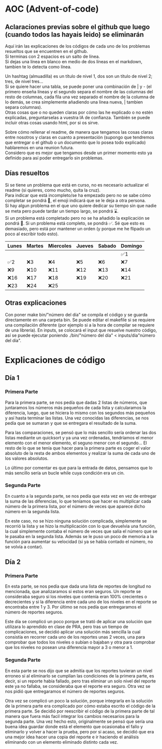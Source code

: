 # AOC (Advent-of-code)
## Aclaraciones previas sobre el github que luego (cuando todos las hayais leido) se eliminarán
Aquí irán las explicaciones de los códigos de cada uno de los problemas resueltos que se encuentren en el github.  
Si terminas con 2 espacios es un salto de línea.  
Si dejas una línea en blanco en medio de dos líneas en el markdown, tambien te lo detecta como línea.

Un hashtag (almuadilla) es un título de nivel 1, dos son un título de nivel 2; tres, de nivel tres...  
Si se quiere hacer una tabla, se puede poner una combinación de | y - (el primero enseña líneas y el segundo separa el nombre de las columnas del resto de columnas, cada fila una vez separado el nombre de la columna de lo demás, se crea simplemente añadiendo una línea nueva, | tambien separa columnas).  
Otras cosas que o no queden claras por cómo las he explicado o no estén explicadas, preguntarselas a vuestra IA de confianza.
También se puede incluir otras cosas usando html, por si os sirve.  

Sobre cómo rellenar el readme, de manera que tengamos las cosas claras entre nosotros y claras en cuanto a presentación (supongo que tendremos que entregar o el github o un documento que lo posea todo explicado) hablaremos en una reunion futura.  
Considero que es mejor que tengamos desde un primer momento esto ya definido para así poder entregarlo sin problemas.

## Días resueltos 
Si se tiene un problema que está en curso, no es necesario actualizar el readme (si quieres, como mucho, quita la cruz).  
Para indicar que está incompleto/se ha empezado pero no se sabe cómo completar se pondrá 📝, el emoji indicará que se le deja a otra persona.  
Si hay algun problema en el que uno quiere dedicar su tiempo sin que nadie se meta pero puede tardar un tiempo largo, se pondrá ⌛.  
Si un problema está completado pero no se ha añadido la explicación se pondrá 🔄.
Si un problema está completo, se pondrá ✅.
Sé que esto es demasiado, pero está por mantener un orden (y porque me he flipado un poco al escribir todo esto).

|Lunes|Martes|Miercoles|Jueves|Sabado|Domingo|
|-----|------|---------|------|------|-------|
||||||✅1|
|✅2|❌3|❌4|❌5|❌6|❌7|❌8|
|❌9|❌10|❌11|❌12|❌13|❌14|❌15|
|❌16|❌17|❌18|❌19|❌20|❌21|❌22|
|❌23|❌24|❌25|||||

## Otras explicaciones
Con poner make bin/"número del día" se compila el código y se guarda directamente en una carpeta bin. Se puede editar el makefile si se requiere una compilación diferente (por ejemplo si a la hora de compilar se requiere de una librería). En inputs, se colocará el input que resuelve nuestro código, así se puede ejecutar poniendo ./bin/"número del día" < inputs/dia"número del día".

# Explicaciones de código
## Día 1
### Primera Parte
Para la primera parte, se nos pedía que dadas 2 listas de números, que juntaramos los números más pequeños de cada lista y calcularamos la diferencia, luego, que se hiciera lo mismo con los segundos más pequeños y así hasta terminar las listas. Una vez conocidas las diferencias, se nos pedía que se sumaran y que se entregara el resultado de la suma.

Para las comparaciones, se pensó que lo más sencillo sería ordenar las dos listas mediante un quicksort y ya una vez ordenadas, tendríamos el menor elemento con el menor elemento, el seguno menor con el segundo... El resto de lo que se tenía que hacer para la primera parte es coger el valor absoluto de la resta de ambos elementos y realizar la suma de cada uno de los valores absolutos.

Lo último por comentar es que para la entrada de datos, pensamos que lo más sencillo sería un bucle while cuya condición era un cin.

### Segunda Parte
En cuanto a la segunda parte, se nos pedía que esta vez en vez de entregar la suma de las diferencias, lo que teníamos que hacer es multiplicar cada número de la primera lista, por el número de veces que aparece dicho número en la segunda lista.

En este caso, no se hizo ninguna solución complicada, símplemente se recorrió la lista y se hizo la multiplicación con lo que devuelvia una función, la cual simplemente contaba el número de veces que salía el número que se le pasaba en la segunda lista. Además se le puso un poco de memoria a la función para aumentar su velocidad (si ya se había contado el número, no se volvía a contar).

## Día 2
### Primera Parte
En esta parte, se nos pedía que dada una lista de reportes de longitud no mencionada, que analizaramos si estos eran seguros. Un reporte se consideraba seguro si los niveles que contenía eran 100% crecientes o decrecientes y si la diferencia entre cada uno de los niveles en el reporte se encontraba entre 1 y 3. Por último se nos pedía que entregaramos el número de reportes seguros.

Este día se complicó un poco porque se trató de aplicar una solución que utilizara lo aprendido en clase de PRA, pero tras un tiempo de complicaciones, se decidió aplicar una solución más sencilla la cual consistía en recorrer cada uno de los reportes unas 2 veces, una para comprobar que todos los niveles o subían o bajaban y otra para comprobar que los niveles no posean una diferencia mayor a 3 o menor a 1.

### Segunda Parte
En esta parte se nos dijo que se admitía que los reportes tuvieran un nivel erroneo si al eliminarlo se cumplían las condiciones de la primera parte, es decir, si un reporte había fallado, pero tras eliminar un solo nivel del reporte este ya no fallaba, se consideraba que el reporte era seguro. Otra vez se nos pidió que entregaramos el número de reportes seguros.

Otra vez se complicó un poco la solución, porque integrarla en la solución de la primera parte era complicado por cómo estaba escrito el código de la primera parte. Se decidió por reescribir el código de la primera parte de tal manera que fuera más facil integrar los cambios necesarios para la segunda parte. Una vez hecho esto, originalmente se pensó que sería una buena idea guardar donde está el elemento que ocasionaba el fallo y eliminarlo y volver a hacer la prueba, pero por si acaso, se decidió que era una mejor idea hacer una copia del reporte e ir haciendo el análisis eliminando con un elemento eliminado distinto cada vez.
